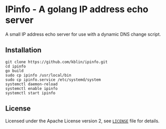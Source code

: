 IPinfo - A golang IP address echo server
========================================

A small IP address echo server for use with a dynamic DNS change script.

Installation
------------

```
git clone https://github.com/kblin/ipinfo.git
cd ipinfo
go build
sudo cp ipinfo /usr/local/bin
sudo cp ipinfo.service /etc/systemd/system
systemctl daemon-reload
systemctl enable ipinfo
systemctl start ipinfo
```

License
-------

Licensed under the Apache License version 2, see [`LICENSE`](LICENSE) file for details.

